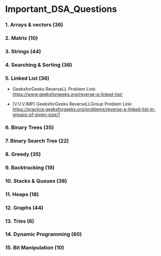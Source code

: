 # Important_DSA_Questions

### 1. Arrays & vectors (36)

### 2. Matrix (10)

### 3. Strings (44)

### 4. Searching & Sorting (36)

### 5. Linked List (36)

- GeeksforGeeks ReverseLL Problem Link: https://www.geeksforgeeks.org/reverse-a-linked-list/

- [V.V.V.IMP] GeeksforGeeks ReverseLLGroup Problem Link: https://practice.geeksforgeeks.org/problems/reverse-a-linked-list-in-groups-of-given-size/1

### 6. Binary Trees (35)

### 7. Binary Search Tree (22)

### 8. Greedy (35)

### 9. Backtracking (19)

### 10. Stacks & Queues (38)

### 11. Heaps (18)

### 12. Graphs (44)

### 13. Tries (6)

### 14. Dynamic Programming (60)

### 15. Bit Manipulation (10)
